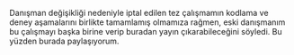 Danışman değişikliği nedeniyle iptal edilen tez çalışmamın kodlama ve deney aşamalarını birlikte tamamlamış olmamıza rağmen, eski danışmanım bu çalışmayı başka birine verip buradan yayın çıkarabileceğini söyledi. Bu yüzden burada paylaşıyorum.
